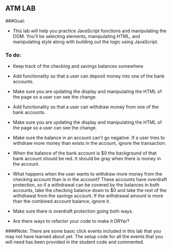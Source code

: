## ATM LAB

###Goal:
* This lab will help you practice JavaScript functions and manipulating the DOM. You'll be selecting elements, manipulating HTML, and manipulating style along with building out the logic using JavaScript.

### To do:
* Keep track of the checking and savings balances somewhere
* Add functionality so that a user can deposit money into one of the bank accounts.
* Make sure you are updating the display and manipulating the HTML of the page so a user can see the change.
* Add functionality so that a user can withdraw money from one of the bank accounts.
* Make sure you are updating the display and manipulating the HTML of the page so a user can see the change.
* Make sure the balance in an account can't go negative. If a user tries to withdraw more money than exists in the account, ignore the transaction.
* When the balance of the bank account is $0 the background of that bank account should be red. It should be gray when there is money in the account.

* What happens when the user wants to withdraw more money from the checking account than is in the account? These accounts have overdraft protection, so if a withdrawal can be covered by the balances in both accounts, take the checking balance down to $0 and take the rest of the withdrawal from the savings account. If the withdrawal amount is more than the combined account balance, ignore it.
* Make sure there is overdraft protection going both ways.
* Are there ways to refactor your code to make it DRYer?

####Note:
There are some basic click events included in this lab that you may not have learned about yet. The setup code for all the events that you will need has been provided in the student code and commented.